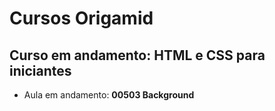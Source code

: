 # Cursos Origamid

## Curso em andamento: HTML e CSS para iniciantes
- Aula em andamento: **00503 Background**